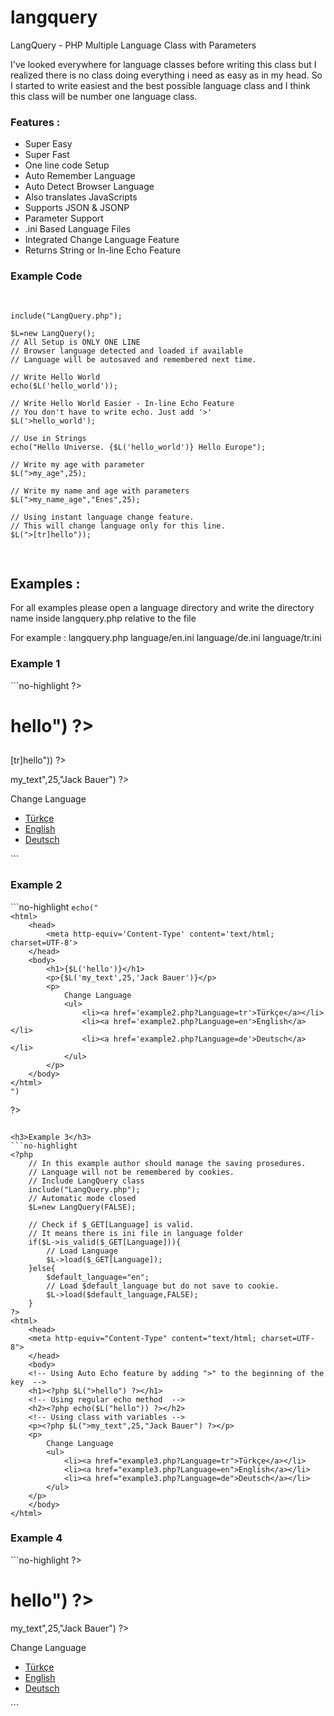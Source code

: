 langquery
=========

 LangQuery - PHP Multiple Language Class with Parameters

I've looked everywhere for language classes before writing this class but I realized there is no class doing everything i need as easy as in my head.
So I started to write easiest and the best possible language class and I think this class will be number one language class.

<h3>Features :</h3>
<ul>
   <li>Super Easy</li>
   <li>Super Fast</li>
   <li>One line code Setup</li>
   <li>Auto Remember Language</li>
   <li>Auto Detect Browser Language</li>
   <li>Also translates JavaScripts</li>
   <li>Supports JSON & JSONP</li>
   <li>Parameter Support</li>
   <li>.ini Based Language Files</li>
   <li>Integrated Change Language Feature</li> 
   <li>Returns String or In-line Echo Feature</li>
</ul>

<h3>Example Code</h3>
<pre>

    include("LangQuery.php");

    $L=new LangQuery();
    // All Setup is ONLY ONE LINE
    // Browser language detected and loaded if available
    // Language will be autosaved and remembered next time.

    // Write Hello World
    echo($L('hello_world'));

    // Write Hello World Easier - In-line Echo Feature
    // You don't have to write echo. Just add '>'
    $L('>hello_world');

    // Use in Strings
    echo("Hello Universe. {$L('hello_world')} Hello Europe");

    // Write my age with parameter
    $L(">my_age",25);

    // Write my name and age with parameters
    $L(">my_name_age","Enes",25);

    // Using instant language change feature.
    // This will change language only for this line. 
    $L(">[tr]hello"));

</pre>

<h2>Examples :</h2>

For all examples please open a language directory and write the directory name inside langquery.php relative to the file

For example : 
	langquery.php
	language/en.ini
	language/de.ini
	language/tr.ini
	
<h3>Example 1</h3>
```no-highlight
<?php
    // Normal usage of the class
    // You can change the language by sending 2 letter language name in any page.
    // Language will be saved into a cookie named 'Language' 
    // Include LangQuery class
    include("LangQuery.php");
    // Everything happens automatically
    $L=new LangQuery();
    
?>
<html>
    <head>
		<meta http-equiv="Content-Type" content="text/html; charset=UTF-8">
    </head>
    <body>
		<!-- Using Auto Echo feature by adding ">" to the beginning of the key	-->
		<h1><?php $L(">hello") ?></h1>
		<!-- Using regular echo method	-->
		<h2><?php echo($L("hello")) ?></h2>
		<!-- Using instant language change feature. This will change language only for this line. -->
		<p><?php echo($L(">[tr]hello")) ?></p>
		<!-- Using with variables -->
		<p><?php $L(">my_text",25,"Jack Bauer") ?></p>
		<p>
		    Change Language
		    <ul>
			<li><a href="example1.php?Language=tr">Türkçe</a></li>
			<li><a href="example1.php?Language=en">English</a></li>
			<li><a href="example1.php?Language=de">Deutsch</a></li>
		    </ul>
		</p>
    </body>
</html>
```

<h3>Example 2</h3>
```no-highlight
<?php
    // Using Language class inside strings.
    // Include LangQuery class
    include("LangQuery.php");
    // Everything happens automatically
    $L=new LangQuery();
    
    echo("
	<html>
	    <head>
			<meta http-equiv='Content-Type' content='text/html; charset=UTF-8'>
	    </head>
	    <body>
			<h1>{$L('hello')}</h1>
			<p>{$L('my_text',25,'Jack Bauer')}</p>
			<p>
			    Change Language
			    <ul>
					<li><a href='example2.php?Language=tr'>Türkçe</a></li>
					<li><a href='example2.php?Language=en'>English</a></li>
					<li><a href='example2.php?Language=de'>Deutsch</a></li>
			    </ul>
			</p>
	    </body>
	</html>
    ")
?>
```

<h3>Example 3</h3>
```no-highlight
<?php
    // In this example author should manage the saving prosedures.
    // Language will not be remembered by cookies.
    // Include LangQuery class
    include("LangQuery.php");
    // Automatic mode closed
    $L=new LangQuery(FALSE);
    
    // Check if $_GET[Language] is valid. 
    // It means there is ini file in language folder
    if($L->is_valid($_GET[Language])){
		// Load Language
		$L->load($_GET[Language]);
    }else{
		$default_language="en";
		// Load $default_language but do not save to cookie.
		$L->load($default_language,FALSE);
    }
?>
<html>
    <head>
	<meta http-equiv="Content-Type" content="text/html; charset=UTF-8">
    </head>
    <body>
	<!-- Using Auto Echo feature by adding ">" to the beginning of the key	-->
	<h1><?php $L(">hello") ?></h1>
	<!-- Using regular echo method	-->
	<h2><?php echo($L("hello")) ?></h2>
	<!-- Using class with variables -->
	<p><?php $L(">my_text",25,"Jack Bauer") ?></p>
	<p>
	    Change Language
	    <ul>
			<li><a href="example3.php?Language=tr">Türkçe</a></li>
			<li><a href="example3.php?Language=en">English</a></li>
			<li><a href="example3.php?Language=de">Deutsch</a></li>
	    </ul>
	</p>
    </body>
</html>
```

<h3>Example 4</h3>
```no-highlight
<?php
    // Using Javascript
    // You can change the language by sending 2 letter language name in any page.
    // Language will be saved into a cookie named 'Language' 
    // Include LangQuery class
    include("LangQuery.php");
    // Everything happens automatically
    $L=new LangQuery();
    
?>
<html>
    <head>
	    <meta http-equiv="Content-Type" content="text/html; charset=UTF-8">
	    <!-- Load the same language with the website -->
	    <script src="langquery.php?js"></script>
		<!-- If you want to use a specific language
		<script src="langquery.php?js&Language=de"></script>
		-->
    </head>
    <body>
		<!-- Use in JS just like in php, with the same method name.	-->
		<h1 onclick="alert($L('hello'))"><?php $L(">hello") ?></h1>
		<p onClick="alert($L('my_text',25,'Jack Bauer'))"><?php $L(">my_text",25,"Jack Bauer") ?></p>
		<p>
		    Change Language
		    <ul>
				<li><a href="example1.php?Language=tr">Türkçe</a></li>
				<li><a href="example1.php?Language=en">English</a></li>
				<li><a href="example1.php?Language=de">Deutsch</a></li>
		    </ul>
		</p>
    </body>
</html>
```

